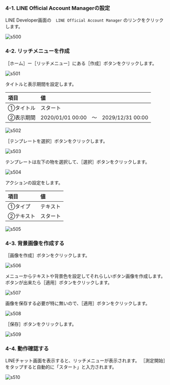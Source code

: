 ### 4-1. LINE Official Account Managerの設定
LINE Developer画面の　` LINE Official Account Manager ` のリンクをクリックします。

![s500](https://raw.githubusercontent.com/gaomar/katacoda-scenarios/master/dialoflow-linebot-playground/images/s500.png)

### 4-2. リッチメニューを作成
［ホーム］ー［リッチメニュー］にある［作成］ボタンをクリックします。

![s501](https://raw.githubusercontent.com/gaomar/katacoda-scenarios/master/dialoflow-linebot-playground/images/s501.png)

タイトルと表示期間を設定します。

|項目|値|
|:--|:--|
|①タイトル|スタート|
|②表示期間|2020/01/01 00:00　〜　2029/12/31 00:00|

![s502](https://raw.githubusercontent.com/gaomar/katacoda-scenarios/master/dialoflow-linebot-playground/images/s502.png)

［テンプレートを選択］ボタンをクリックします。

![s503](https://raw.githubusercontent.com/gaomar/katacoda-scenarios/master/dialoflow-linebot-playground/images/s503.png)

テンプレートは左下の物を選択して、［選択］ボタンをクリックします。

![s504](https://raw.githubusercontent.com/gaomar/katacoda-scenarios/master/dialoflow-linebot-playground/images/s504.png)

アクションの設定をします。

|項目|値|
|:--|:--|
|①タイプ|テキスト|
|②テキスト|スタート|

![s505](https://raw.githubusercontent.com/gaomar/katacoda-scenarios/master/dialoflow-linebot-playground/images/s505.png)

### 4-3. 背景画像を作成する
［画像を作成］ボタンをクリックします。

![s506](https://raw.githubusercontent.com/gaomar/katacoda-scenarios/master/dialoflow-linebot-playground/images/s506.png)

メニューからテキストや背景色を設定してそれらしいボタン画像を作成します。
ボタンが出来たら［適用］ボタンをクリックします。

![s507](https://raw.githubusercontent.com/gaomar/katacoda-scenarios/master/dialoflow-linebot-playground/images/s507.png)

画像を保存する必要が特に無いので、［適用］ボタンをクリックします。

![s508](https://raw.githubusercontent.com/gaomar/katacoda-scenarios/master/dialoflow-linebot-playground/images/s508.png)

［保存］ボタンをクリックします。

![s509](https://raw.githubusercontent.com/gaomar/katacoda-scenarios/master/dialoflow-linebot-playground/images/s509.png)

### 4-4. 動作確認する
LINEチャット画面を表示すると、リッチメニューが表示されます。
［測定開始］をタップすると自動的に「スタート」と入力されます。

![s510](https://raw.githubusercontent.com/gaomar/katacoda-scenarios/master/dialoflow-linebot-playground/images/s510.png)